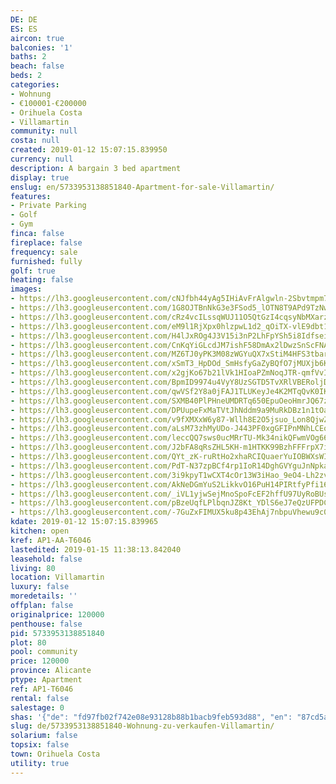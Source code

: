 ```yaml
---
DE: DE
ES: ES
aircon: true
balconies: '1'
baths: 2
beach: false
beds: 2
categories:
- Wohnung
- €100001-€200000
- Orihuela Costa
- Villamartin
community: null
costa: null
created: 2019-01-12 15:07:15.839950
currency: null
description: A bargain 3 bed apartment
display: true
enslug: en/5733953138851840-Apartment-for-sale-Villamartin/
features:
- Private Parking
- Golf
- Gym
finca: false
fireplace: false
frequency: sale
furnished: fully
golf: true
heating: false
images:
- https://lh3.googleusercontent.com/cNJfbh44yAg5IHiAvFrAlgwln-2Sbvtmpm7qIRx-542g3PpkvblXHcUROQ9tHnP9QNQvgE08K9XOrARjN7pc9Q=w640-rj-e30-l100
- https://lh3.googleusercontent.com/1G8OJTBnNkG3e3FSod5_lOTN8T9APd9TzNwcgr_RCypWGfhKXzDKxbsLUBq7Q91lRVh9vcUfBgjNV28E4XSS=w640-rj-e30-l100
- https://lh3.googleusercontent.com/cRz4vcILssqWUJ11O5QtGzI4cqsyNbMXarz5crXPOyJINZGS-AwemCYFEn8Bv2QQ9-_uBpxPa8-poXFTf4wo=w640-rj-e30-l100
- https://lh3.googleusercontent.com/eM9l1RjXpx0hlzpwL1d2_qOiTX-vlE9dbt1iZQhUfy0-4fGhe0UHU2Z4Cxqkzt7JCkUSdjrPTuiUKlwghf1h=w640-rj-e30-l100
- https://lh3.googleusercontent.com/H4lJxROg4J3V15i3nP2LhFpYSh5i8IdfseiqQBH3yGNQn_XKLI-rtGgwkdn44bDG52aFA9hTf8U9s4Ky_eSA=w640-rj-e30-l100
- https://lh3.googleusercontent.com/CnKqYiGLcdJM7ishF58DmAx2lDwzSnScFNAqWW11h_2QVtnHgum41rE0Wu5G6Gze73TqA-WG8teQnS3gqPM-=w640-rj-e30-l100
- https://lh3.googleusercontent.com/MZ6TJ0yPK3M08zWGYuQX7xStiM4HFS3tbarvjmpekcQwuQrVZHKlnoJUxWqYof3Q-6i1x8zyr3jUmd0c-gVb=w640-rj-e30-l100
- https://lh3.googleusercontent.com/xSmT3_HpDOd_SmHsfyGaZyBQfO7jMUXjb6Kn4js7WBMwA7F9DEd19Mtv1cpBzHRfCK2DpaSUZj4XLagZI5d9=w640-rj-e30-l100
- https://lh3.googleusercontent.com/x2gjKo67b21lVk1HIoaPZmNoqJTR-qmfVvI49xXo_saWSsO4v7UxCBPbiwwnDw1fYpaZaU8L7-wydBgH3hfM=w640-rj-e30-l100
- https://lh3.googleusercontent.com/BpmID9974u4VyY8UzSGTD5TvXRlVBERoljDVKQEgmITROE8lRbl_zdM6vb5xjMBj-A4o62axQS_Q4d7HAL0=w640-rj-e30-l100
- https://lh3.googleusercontent.com/qwVSf2Y8a0jFAJ1TLUKeyJe4K2MTqQvK0IKypeVoS32yn8JSOWkXgfo_8wk3F2CTB9sf8jEfTWyJPqCcZjX8QQ=w640-rj-e30-l100
- https://lh3.googleusercontent.com/SXMB40PlPHneUMDRTq650EpuOeoHmrJQ67zfWkA0qNMOpjVFQkRDboIkEUqFgzVCyNDpye1Nr1pY-UcnZKE=w640-rj-e30-l100
- https://lh3.googleusercontent.com/DPUupeFxMaTVtJhNddm9a9MuRkDBz1n1tOaGlxBMxmTsYE0sIJE7D8vtaMPDcLJ3YM7f0UB-dCbBg50J2lLcnQ=w640-rj-e30-l100
- https://lh3.googleusercontent.com/v9fXMXxW6y87-Wllh8E2O5jsuo_Lon8QjwZ-W5X_k5BfG2mrdF6_j12kiZD2fI0fxNgtEnx9APtUxXZVRVPx1g=w640-rj-e30-l100
- https://lh3.googleusercontent.com/aLsM73zhMyUDo-J443PF0xgGFIPnMNhLCEo2batQ4L6KBJBBJzFqKt_mC-0mjksuTTzt_VB6c1Xn5hJn3Ov2sg=w640-rj-e30-l100
- https://lh3.googleusercontent.com/leccQQ7sws0ucMRrTU-Mk34nikQFwmVOg662rscGTZMahggTw4PlbIc6u_LTfOZ3FnpDyrA5ZQt60cETWVMf=w640-rj-e30-l100
- https://lh3.googleusercontent.com/J2bFA8qRsZHL5KH-m1HTKK99BzhFFFrpX7ieroyk58fDHc6e72lbYOFEyKXFpuqIcAUUDFeHjRS0Bc1uCRE=w640-rj-e30-l100
- https://lh3.googleusercontent.com/QYt_zK-ruRtHo2xhaRCIQuaerYuIOBWXsWI6ym-NuaZL1x11k-boBpLHFaM_q1KeuN-8Bg85o6Ry3HlDydM9=w640-rj-e30-l100
- https://lh3.googleusercontent.com/PdT-N37zpBCf4rp1IoR14DghGVYguJnNpkaY8Sp0RjhGbG17RgfZCHHiIcQpsc6COZHb4NDtfz1mNdg0b10=w640-rj-e30-l100
- https://lh3.googleusercontent.com/3i9kpyT1wCXT4cOr13W3iHao_9eO4-Lh2zve4rNE1n7bBTMST2Fw-lTvFYzHn0x4-qrdiUu9KIzq9so6asLd=w640-rj-e30-l100
- https://lh3.googleusercontent.com/AkNeDGmYuS2LikkvO16PuH14PIRtfyPfi16Fq-y9d8fSFf7ZMl_Tte34jxDlcivrXpHaOQ4d9gFPg2j4r5nQOg=w640-rj-e30-l100
- https://lh3.googleusercontent.com/_iVL1yjwSejMnoSpoFcEF2hffU97UyRoBUs8wkeaPUlRWciUVdfQKNJegAR-pi35_XrzGheYILuMBBbVOWw=w640-rj-e30-l100
- https://lh3.googleusercontent.com/pBzeUqfLPlbqnJZ8Kt_YDlS6eJ7eQzUFPDChQXJlzJGsuorgUBEjmb4Aa_DtaqfeRkM3yCJM82Qy2sllqYCxIA=w640-rj-e30-l100
- https://lh3.googleusercontent.com/-7GuZxFIMUX5ku8p43EhAj7nbpuVhewu9c0f-FsPnEsK-JKYL8wYeUsquNsaoeKDs-Kv74m3DC7ewKOWzTqe=w640-rj-e30-l100
kdate: 2019-01-12 15:07:15.839965
kitchen: open
kref: AP1-AA-T6046
lastedited: 2019-01-15 11:38:13.842040
leasehold: false
living: 80
location: Villamartin
luxury: false
moredetails: ''
offplan: false
originalprice: 120000
penthouse: false
pid: 5733953138851840
plot: 80
pool: community
price: 120000
province: Alicante
ptype: Apartment
ref: AP1-T6046
rental: false
salestage: 0
shas: '{"de": "fd97fb02f742e08e93128b88b1bacb9feb593d88", "en": "87cd5a1b67b44c551d867ad720d88757c7ad5709"}'
slug: de/5733953138851840-Wohnung-zu-verkaufen-Villamartin/
solarium: false
topsix: false
town: Orihuela Costa
utility: true
---
```

